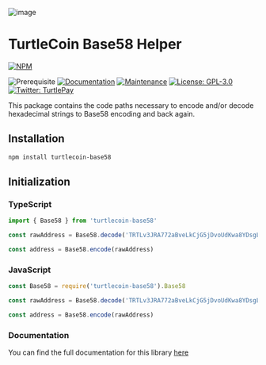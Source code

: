 ![image](https://user-images.githubusercontent.com/34389545/35821974-62e0e25c-0a70-11e8-87dd-2cfffeb6ed47.png)

# TurtleCoin Base58 Helper

[![NPM](https://nodei.co/npm/turtlecoin-base58.png?downloads=true&stars=true)](https://nodei.co/npm/turtlecoin-utils/)

![Prerequisite](https://img.shields.io/badge/node-%3E%3D6-blue.svg) [![Documentation](https://img.shields.io/badge/documentation-yes-brightgreen.svg)](https://utils.turtlecoin.dev) [![Maintenance](https://img.shields.io/badge/Maintained%3F-yes-green.svg)](https://github.com/turtlecoin/turtlecoin-base58/graphs/commit-activity) [![License: GPL-3.0](https://img.shields.io/badge/License-GPL--3.0-yellow.svg)](https://github.com/turtlecoin/turtlecoin-base58/blob/master/LICENSE) [![Twitter: TurtlePay](https://img.shields.io/twitter/follow/_TurtleCoin.svg?style=social)](https://twitter.com/_TurtleCoin)

This package contains the code paths necessary to encode and/or decode hexadecimal strings to Base58 encoding and back again.

## Installation

```bash
npm install turtlecoin-base58
```

## Initialization

### TypeScript

```typescript
import { Base58 } from 'turtlecoin-base58'

const rawAddress = Base58.decode('TRTLv3JRA772aBveLkCjG5jDvoUdKwa8YDsgLxCczL1oPei42XAMLE5QLRHM2c8oo5WbwLiB5ky7mDP7WGB53Jnp2ygHEomu3qa')

const address = Base58.encode(rawAddress)
```

### JavaScript

```javascript
const Base58 = require('turtlecoin-base58').Base58

const rawAddress = Base58.decode('TRTLv3JRA772aBveLkCjG5jDvoUdKwa8YDsgLxCczL1oPei42XAMLE5QLRHM2c8oo5WbwLiB5ky7mDP7WGB53Jnp2ygHEomu3qa')

const address = Base58.encode(rawAddress)
```

### Documentation

You can find the full documentation for this library [here](https://base58.turtlecoin.dev)
